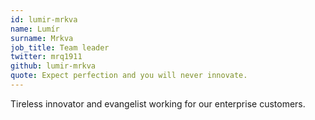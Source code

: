 ```yaml
---
id: lumir-mrkva
name: Lumír
surname: Mrkva
job_title: Team leader
twitter: mrq1911
github: lumir-mrkva
quote: Expect perfection and you will never innovate.
---
```


Tireless innovator and evangelist working for our enterprise customers.
